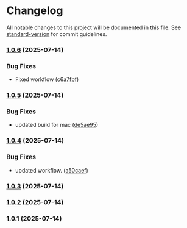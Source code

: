 # Changelog

All notable changes to this project will be documented in this file. See [standard-version](https://github.com/conventional-changelog/standard-version) for commit guidelines.

### [1.0.6](https://github.com/thevalidcode/validflow/compare/v1.0.5...v1.0.6) (2025-07-14)


### Bug Fixes

* Fixed workflow ([c6a7fbf](https://github.com/thevalidcode/validflow/commit/c6a7fbf610c962389c9255beb507c7338172fa14))

### [1.0.5](https://github.com/thevalidcode/validflow/compare/v1.0.4...v1.0.5) (2025-07-14)


### Bug Fixes

* updated build for mac ([de5ae95](https://github.com/thevalidcode/validflow/commit/de5ae952e8df37d2bc4159a9e835a306bd13f429))

### [1.0.4](https://github.com/thevalidcode/validflow/compare/v1.0.3...v1.0.4) (2025-07-14)


### Bug Fixes

* updated workflow. ([a50caef](https://github.com/thevalidcode/validflow/commit/a50caef24edd66c9856c887ff8546453de3a96b3))

### [1.0.3](https://github.com/thevalidcode/validflow/compare/v1.0.2...v1.0.3) (2025-07-14)

### [1.0.2](https://github.com/thevalidcode/validflow/compare/v1.0.1...v1.0.2) (2025-07-14)

### 1.0.1 (2025-07-14)

